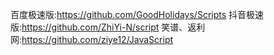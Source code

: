 百度极速版:https://github.com/GoodHolidays/Scripts
抖音极速版:https://github.com/ZhiYi-N/script
笑谱、返利网:https://github.com/ziye12/JavaScript




